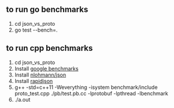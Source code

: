 ## to run go benchmarks
1. cd json_vs_proto
1. go test --bench=.

## to run cpp benchmarks
1. cd json_vs_proto
1. Install [google benchmarks](https://github.com/google/benchmark)
1. Install [nlohmann/json](https://github.com/nlohmann/json)
1. Install [rapidjson](https://github.com/Tencent/rapidjson/)
1. g++ -std=c++11 -Weverything -isystem benchmark/include  proto_test.cpp ./pb/test.pb.cc -lprotobuf -lpthread -lbenchmark
1. ./a.out
